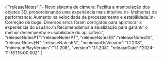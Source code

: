 {
  "releaseNotes":"- Novo sistema de câmera: Facilita a manipulação dos objetos 3D, proporcionando uma experiência mais intuitiva.\n- Melhorias de performance: Aumento na velocidade de processamento e estabilidade.\n- Correção de bugs: Diversos erros foram corrigidos para aprimorar a experiência do usuário.\n Recomendamos a atualização para garantir o melhor desempenho e usabilidade do aplicativo.",
  "releaseNotesPT":"releaseNotesPT",
  "releaseNotesES":"releaseNotesES",
  "releaseNotesEN":"releaseNotesEN",
  "minimumOsVersion":"1.1.208",
  "minimumPlayVersion":"1.1.208",
  "version":"1.1.208",
  "releaseDate":"2024-11-18T15:00:00Z"
}
